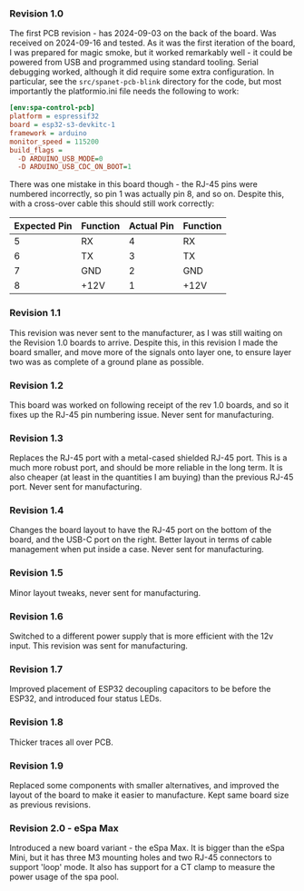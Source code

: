 ### Revision 1.0

The first PCB revision - has 2024-09-03 on the back of the board. Was received on 2024-09-16 and tested. As it was the first iteration of the board, I was prepared for magic smoke, but it worked remarkably well - it could be powered from USB and programmed using standard tooling. Serial debugging worked, although it did require some extra configuration. In particular, see the `src/spanet-pcb-blink` directory for the code, but most importantly the platformio.ini file needs the following to work:

```ini
[env:spa-control-pcb]
platform = espressif32
board = esp32-s3-devkitc-1
framework = arduino
monitor_speed = 115200
build_flags = 
  -D ARDUINO_USB_MODE=0
  -D ARDUINO_USB_CDC_ON_BOOT=1
```

There was one mistake in this board though - the RJ-45 pins were numbered incorrectly, so pin 1 was actually pin 8, and so on. Despite this, with a cross-over cable this should still work correctly:

| Expected Pin | Function | Actual Pin | Function |
|--------------|----------|------------|----------|
| 5            | RX       | 4          | RX       |
| 6            | TX       | 3          | TX       |
| 7            | GND      | 2          | GND      |
| 8            | +12V     | 1          | +12V     |

### Revision 1.1

This revision was never sent to the manufacturer, as I was still waiting on the Revision 1.0 boards to arrive. Despite this, in this revision I made the board smaller, and move more of the signals onto layer one, to ensure layer two was as complete of a ground plane as possible.

### Revision 1.2

This board was worked on following receipt of the rev 1.0 boards, and so it fixes up the RJ-45 pin numbering issue. Never sent for manufacturing.

### Revision 1.3

Replaces the RJ-45 port with a metal-cased shielded RJ-45 port. This is a much more robust port, and should be more reliable in the long term. It is also cheaper (at least in the quantities I am buying) than the previous RJ-45 port. Never sent for manufacturing.

### Revision 1.4

Changes the board layout to have the RJ-45 port on the bottom of the board, and the USB-C port on the right. Better layout in terms of cable management when put inside a case. Never sent for manufacturing.

### Revision 1.5

Minor layout tweaks, never sent for manufacturing.

### Revision 1.6

Switched to a different power supply that is more efficient with the 12v input. This revision was sent for manufacturing.

### Revision 1.7

Improved placement of ESP32 decoupling capacitors to be before the ESP32, and introduced four status LEDs.

### Revision 1.8

Thicker traces all over PCB.

### Revision 1.9

Replaced some components with smaller alternatives, and improved the layout of the board to make it easier to manufacture. Kept same board size as previous revisions.

### Revision 2.0 - eSpa Max

Introduced a new board variant - the eSpa Max. It is bigger than the eSpa Mini, but it has three M3 mounting holes and two RJ-45 connectors to support 'loop' mode. It also has support for a CT clamp to measure the power usage of the spa pool.